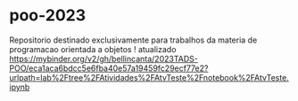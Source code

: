 # poo-2023
Repositorio destinado exclusivamente para trabalhos da materia de programacao orientada a objetos !
atualizado
https://mybinder.org/v2/gh/bellincanta/2023TADS-POO/eca1aca6bdcc5e6fba40e57a19459fc29ecf77e2?urlpath=lab%2Ftree%2FAtividades%2FAtvTeste%2Fnotebook%2FAtvTeste.ipynb